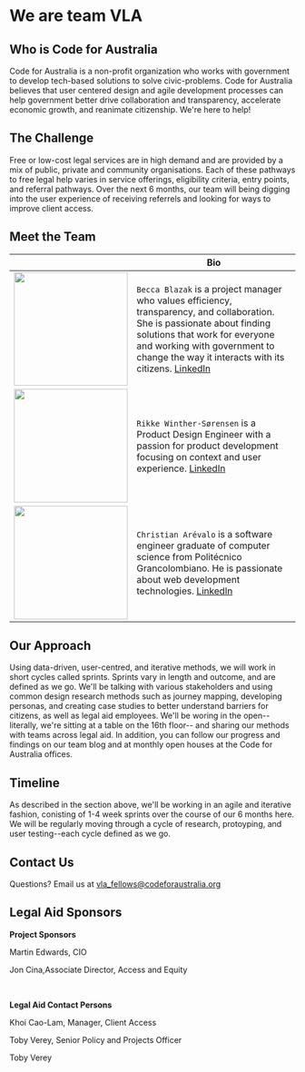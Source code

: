 <h1>We are team VLA</h1>
<h2>Who is Code for Australia</h2>
<p>Code for Australia is a non-profit organization who works with government to develop tech-based solutions to solve civic-problems. Code for Australia believes that user centered design and agile development processes can help government better drive collaboration and transparency, accelerate economic growth, and reanimate citizenship. We're here to help!</p>
<h2>The Challenge</h2>
<p> Free or low-cost legal services are in high demand and are provided by a mix of public, private and community organisations. Each of these pathways to free legal help varies in service offerings, eligibility criteria, entry points, and referral pathways. Over the next 6 months, our team will being digging into the user experience of receiving referrels and looking for ways to improve client access.
</p>
<h2>Meet the Team</h2>

|   | Bio |
| ------------- | ------------- |
| <img src="https://trello-avatars.s3.amazonaws.com/387b53191475ff5049d9f9d84a8632d0/original.png" width="200" heigh="200"/>  | `Becca Blazak` is a project manager who values efficiency, transparency, and collaboration. She is passionate about finding solutions that work for everyone and working with government to change the way it interacts with its citizens.  [LinkedIn](https://www.linkedin.com/in/rebeccablazak)   |
| <img src="https://trello-attachments.s3.amazonaws.com/57881f8a10f2787c346b13bd/500x500/d9f3609d93be1faa77248c5e10108491/profile_pic.jpg" width="200" heigh="200"/>  | `Rikke Winther-Sørensen` is a Product Design Engineer with a passion for product development focusing on context and user experience.    [LinkedIn](https://www.linkedin.com/in/rikkewin) |
| <img src="https://trello-attachments.s3.amazonaws.com/5795b54a221de90af533202b/1431x1489/35ba81fe561535ba5ee84e6f553beac3/Christian_Arevalo.jpeg" width="200" heigh="200"/>  | `Christian Arévalo` is a software engineer graduate of computer science from Politécnico Grancolombiano. He is passionate about web development technologies.   [LinkedIn](https://au.linkedin.com/in/christianaq)|

<h2>Our Approach</h2>
<p>Using data-driven, user-centred, and iterative methods, we will work in short cycles called sprints. Sprints vary in length and outcome, and are defined as we go. We'll be talking with various stakeholders and using common design research methods such as journey mapping, developing personas, and creating case studies to better understand barriers for citizens, as well as legal aid employees. We'll be woring in the open--literally, we're sitting at a table on the 16th floor-- and sharing our methods with teams across legal aid. In addition, you can follow our progress and findings on our team blog and at monthly open houses at the Code for Australia offices.
</p>
<h2>Timeline</h2>
<p> As described in the section above, we'll be working in an agile and iterative fashion, conisting of 1-4 week sprints over the course of our 6 months here. We will be regularly moving through a cycle of research, protoyping, and user testing--each cycle defined as we go. </p>
<h2>Contact Us</h2>
<p>Questions? Email us at <a href="vla_fellows@codeforaustralia.org"> vla_fellows@codeforaustralia.org</a></p>
<h2>Legal Aid Sponsors</h2>
<p><strong>Project Sponsors</strong></p>
<p>Martin Edwards, CIO</p>
<p>Jon Cina,Associate Director, Access and Equity </p>
<br>
<p><strong>Legal Aid Contact Persons</strong></p>
<p>Khoi Cao-Lam, Manager, Client Access </p>
<p>Toby Verey, Senior Policy and Projects Officer</p>
 
 Toby Verey
